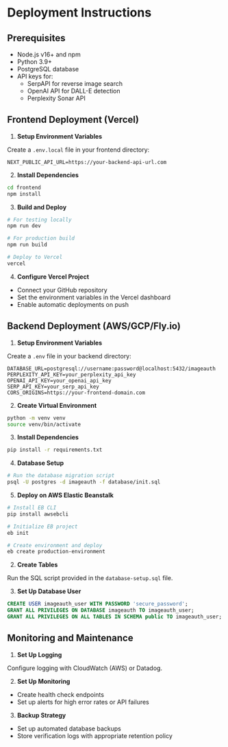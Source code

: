 # Deployment Instructions

## Prerequisites

- Node.js v16+ and npm
- Python 3.9+
- PostgreSQL database
- API keys for:
  - SerpAPI for reverse image search
  - OpenAI API for DALL-E detection
  - Perplexity Sonar API

## Frontend Deployment (Vercel)

1. **Setup Environment Variables**

Create a `.env.local` file in your frontend directory:

```
NEXT_PUBLIC_API_URL=https://your-backend-api-url.com
```

2. **Install Dependencies**

```bash
cd frontend
npm install
```

3. **Build and Deploy**

```bash
# For testing locally
npm run dev

# For production build
npm run build

# Deploy to Vercel
vercel
```

4. **Configure Vercel Project**

- Connect your GitHub repository
- Set the environment variables in the Vercel dashboard
- Enable automatic deployments on push

## Backend Deployment (AWS/GCP/Fly.io)

1. **Setup Environment Variables**

Create a `.env` file in your backend directory:

```
DATABASE_URL=postgresql://username:password@localhost:5432/imageauth
PERPLEXITY_API_KEY=your_perplexity_api_key
OPENAI_API_KEY=your_openai_api_key
SERP_API_KEY=your_serp_api_key
CORS_ORIGINS=https://your-frontend-domain.com
```

2. **Create Virtual Environment**

```bash
python -m venv venv
source venv/bin/activate
```

3. **Install Dependencies**

```bash
pip install -r requirements.txt
```

4. **Database Setup**

```bash
# Run the database migration script
psql -U postgres -d imageauth -f database/init.sql
```

5. **Deploy on AWS Elastic Beanstalk**

```bash
# Install EB CLI
pip install awsebcli

# Initialize EB project
eb init

# Create environment and deploy
eb create production-environment
```

2. **Create Tables**

Run the SQL script provided in the `database-setup.sql` file.

3. **Set Up Database User**

```sql
CREATE USER imageauth_user WITH PASSWORD 'secure_password';
GRANT ALL PRIVILEGES ON DATABASE imageauth TO imageauth_user;
GRANT ALL PRIVILEGES ON ALL TABLES IN SCHEMA public TO imageauth_user;
```

## Monitoring and Maintenance

1. **Set Up Logging**

Configure logging with CloudWatch (AWS) or Datadog.

2. **Set Up Monitoring**

- Create health check endpoints
- Set up alerts for high error rates or API failures

3. **Backup Strategy**

- Set up automated database backups
- Store verification logs with appropriate retention policy
